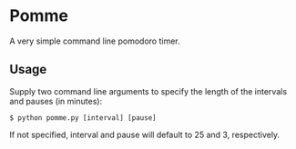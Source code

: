 # Pomme
A very simple command line pomodoro timer.

## Usage
Supply two command line arguments to specify the length of the intervals and pauses (in minutes):

`$ python pomme.py [interval] [pause]`

If not specified, interval and pause will default to 25 and 3, respectively.
